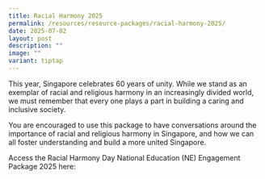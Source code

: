 ```yaml
---
title: Racial Harmony 2025
permalink: /resources/resource-packages/racial-harmony-2025/
date: 2025-07-02
layout: post
description: ""
image: ""
variant: tiptap
---
```

<p>This year, Singapore celebrates 60 years of unity. While we stand as an
exemplar of racial and religious harmony in an increasingly divided world,
we must remember that every one plays a part in building a caring and inclusive
society.</p>
<p></p>
<p>You are encouraged to use this package to have conversations around the
importance of racial and religious harmony in Singapore, and how we can
all foster understanding and build a more united Singapore.&nbsp;</p>
<p>Access the Racial Harmony Day National Education (NE) Engagement Package
2025 here:</p>
